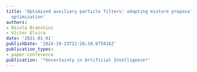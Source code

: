 ```yaml
---
title: 'Optimized auxiliary particle filters: adapting mixture proposals via convex
  optimization'
authors:
- Nicola Branchini
- Vı́ctor Elvira
date: '2021-01-01'
publishDate: '2024-10-23T21:26:19.075838Z'
publication_types:
- paper-conference
publication: '*Uncertainty in Artificial Intelligence*'
---
```

